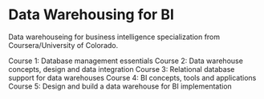 # Data Warehousing for BI

Data warehouseing for business intelligence specialization from Coursera/University of Colorado.

Course 1: Database management essentials
Course 2: Data warehouse concepts, design and data integration
Course 3: Relational database support for data warehouses
Course 4: BI concepts, tools and applications
Course 5: Design and build a data warehouse for BI implementation


